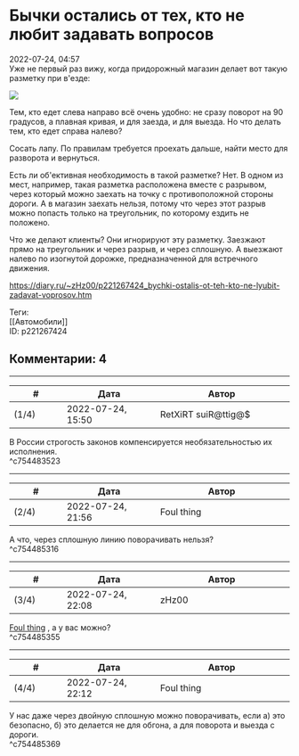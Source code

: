 Бычки остались от тех, кто не любит задавать вопросов
=====================================================

  
2022-07-24, 04:57  
 Уже не первый раз вижу, когда придорожный магазин делает вот такую разметку при в'езде:   
   
  ![](https://i.imgur.com/dfHvCEN.png)    
   
 Тем, кто едет слева направо всё очень удобно: не сразу поворот на 90 градусов, а плавная кривая, и для заезда, и для выезда. Но что делать тем, кто едет справа налево?   
   
 Сосать лапу. По правилам требуется проехать дальше, найти место для разворота и вернуться.   
   
 Есть ли об'ективная необходимость в такой разметке? Нет. В одном из мест, например, такая разметка расположена вместе с разрывом, через который можно заехать на точку с противоположной стороны дороги. А в магазин заехать нельзя, потому что через этот разрыв можно попасть только на треугольник, по которому ездить не положено.   
   
 Что же делают клиенты? Они игнорируют эту разметку. Заезжают прямо на треугольник и через разрыв, и через сплошную. А выезжают налево по изогнутой дорожке, предназначенной для встречного движения.   
  
<https://diary.ru/~zHz00/p221267424_bychki-ostalis-ot-teh-kto-ne-lyubit-zadavat-voprosov.htm>  
  
Теги:  
[[Автомобили]]  
ID: p221267424  


Комментарии: 4
--------------

  


---



|         #         |              Дата              |                     Автор                     |           ID           |
| --- | --- | --- | --- |
| (1/4) | 2022-07-24, 15:50 | RetXiRT suiR@ttig@$ | c754483523 |

  
 В России строгость законов компенсируется необязательностью их исполнения.   
 ^c754483523

---



|         #         |              Дата              |                     Автор                     |           ID           |
| --- | --- | --- | --- |
| (2/4) | 2022-07-24, 21:56 | Foul thing | c754485316 |

  
 А что, через сплошную линию поворачивать нельзя?   
 ^c754485316

---



|         #         |              Дата              |                     Автор                     |           ID           |
| --- | --- | --- | --- |
| (3/4) | 2022-07-24, 22:08 | zHz00 | c754485355 |

  
  [Foul thing](https://foulthing.diary.ru "Temporary Internet Flies")  , а у вас можно?   
 ^c754485355

---



|         #         |              Дата              |                     Автор                     |           ID           |
| --- | --- | --- | --- |
| (4/4) | 2022-07-24, 22:12 | Foul thing | c754485369 |

  
 У нас даже через двойную сплошную можно поворачивать, если а) это безопасно, б) это делается не для обгона, а для поворота и выезда с дороги.   
 ^c754485369